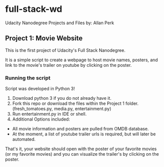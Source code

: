 # full-stack-wd
Udacity Nanodegree Projects and Files
by: Allan Perk

## Project 1: Movie Website
This is the first project of Udacity's Full Stack Nanodegree.

It is a simple script to create a webpage to host movie names, posters, and link to the movie's trailer on youtube by 
clicking on the poster.

### Running the script
Script was developed in Python 3!

1. Download python 3 if you do not already have it.
2. Fork this repo or download the files within the Project 1 folder. (fresh_tomatoes.py, media.py, entertainment.py)
3. Run entertainment.py in IDE or shell.
4. Additional Options included:
  - All movie information and posters are pulled from OMDB database.
  - At the moment, a list of youtube trailer urls is required, but will later be automated. 
  
That's it, your website should open with the poster of your favorite movies (or my favorite movies) and you can visualize the trailer's by clicking on the poster.
